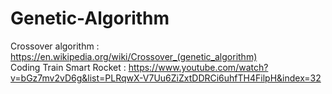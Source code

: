 # Genetic-Algorithm

Crossover algorithm : https://en.wikipedia.org/wiki/Crossover_(genetic_algorithm) <br >
Coding Train Smart Rocket : https://www.youtube.com/watch?v=bGz7mv2vD6g&list=PLRqwX-V7Uu6ZiZxtDDRCi6uhfTH4FilpH&index=32
